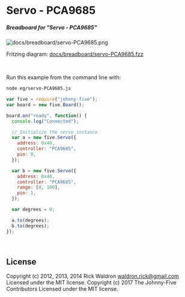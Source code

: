 <!--remove-start-->

# Servo - PCA9685

<!--remove-end-->






##### Breadboard for "Servo - PCA9685"



![docs/breadboard/servo-PCA9685.png](breadboard/servo-PCA9685.png)<br>

Fritzing diagram: [docs/breadboard/servo-PCA9685.fzz](breadboard/servo-PCA9685.fzz)

&nbsp;




Run this example from the command line with:
```bash
node eg/servo-PCA9685.js
```


```javascript
var five = require("johnny-five");
var board = new five.Board();

board.on("ready", function() {
  console.log("Connected");

  // Initialize the servo instance
  var a = new five.Servo({
    address: 0x40,
    controller: "PCA9685",
    pin: 0,
  });

  var b = new five.Servo({
    address: 0x40,
    controller: "PCA9685",
    range: [0, 180],
    pin: 1,
  });

  var degrees = 0;

  a.to(degrees);
  b.to(degrees);
});

```








&nbsp;

<!--remove-start-->

## License
Copyright (c) 2012, 2013, 2014 Rick Waldron <waldron.rick@gmail.com>
Licensed under the MIT license.
Copyright (c) 2017 The Johnny-Five Contributors
Licensed under the MIT license.

<!--remove-end-->
